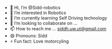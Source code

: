 - 👋 Hi, I’m @Sidd-robotics
- 👀 I’m interested in Robotics
- 🌱 I’m currently learning Self Driving technology
- 💞️ I’m looking to collaborate on ...
- 📫 How to reach me ... siddh.uw.ut@gmail.com
- 😄 Pronouns: Sidd
- ⚡ Fun fact: Love motorcyling

<!---
Sidd-robotics/Sidd-robotics is a ✨ special ✨ repository because its `README.md` (this file) appears on your GitHub profile.
You can click the Preview link to take a look at your changes.
--->
